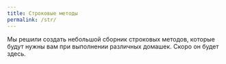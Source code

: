 ```yaml
---
title: Строковые методы
permalink: /str/
---
```


Мы решили создать небольшой сборник строковых методов, которые будут нужны вам при выполнении различных домашек. Скоро он будет здесь.
